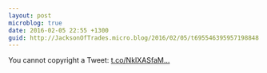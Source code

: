 ```yaml
---
layout: post
microblog: true
date: 2016-02-05 22:55 +1300
guid: http://JacksonOfTrades.micro.blog/2016/02/05/t695546395957198848.html
---
```

You cannot copyright a Tweet: [t.co/NkIXASfaM...](https://t.co/NkIXASfaMo)
